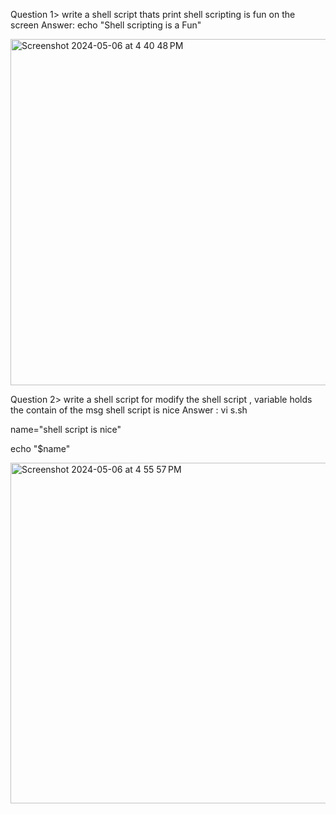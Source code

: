 Question 1> write a shell script thats print shell scripting is fun on the screen
Answer: echo "Shell scripting is a Fun"

<img width="554" alt="Screenshot 2024-05-06 at 4 40 48 PM" src="https://github.com/sarthidarji128/os-practical/assets/142773841/ffe16329-e04c-4d5a-a75b-85f4716eef39">


Question 2> write a shell script for modify the shell script , variable holds the contain of the msg shell script is nice 
Answer :
vi s.sh

name="shell script is nice"
         
echo "$name"


         
<img width="545" alt="Screenshot 2024-05-06 at 4 55 57 PM" src="https://github.com/sarthidarji128/os-practical/assets/142773841/8dd0c932-43e4-4c54-b6fb-ccf568b6dd8d">

